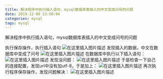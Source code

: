 ```yaml
---
title: 解决程序中执行插入语句，mysql数据库表插入的中文变成问号的问题
date: 2019-12-08 13:50:04
categories: mysql
tags: mysql
---
```


解决程序中执行插入语句，mysql数据库表插入的中文变成问号的问题

<!--more-->

执行保存操作，执行插入语句
![在这里插入图片描述](https://img-blog.csdnimg.cn/20191208134343121.png?x-oss-process=image/watermark,type_ZmFuZ3poZW5naGVpdGk,shadow_10,text_aHR0cHM6Ly9ibG9nLmNzZG4ubmV0L3FxXzQxODg0OTcy,size_16,color_FFFFFF,t_70)
发现插入的数据，中文在数据库中变成了问号
![在这里插入图片描述](https://img-blog.csdnimg.cn/20191208134506604.png)
在数据库中执行以下插入语句：
![在这里插入图片描述](https://img-blog.csdnimg.cn/20191208134633703.png?x-oss-process=image/watermark,type_ZmFuZ3poZW5naGVpdGk,shadow_10,text_aHR0cHM6Ly9ibG9nLmNzZG4ubmV0L3FxXzQxODg0OTcy,size_16,color_FFFFFF,t_70)
发现没问题：
![在这里插入图片描述](https://img-blog.csdnimg.cn/20191208134717513.png)
于是检查一下自己的连接配置，发现url中没有加utf-8，于是加上：
![在这里插入图片描述](https://img-blog.csdnimg.cn/20191208134847707.png)
再次执行程序保存操作，发现问题解决：
![在这里插入图片描述](https://img-blog.csdnimg.cn/20191208134937709.png)